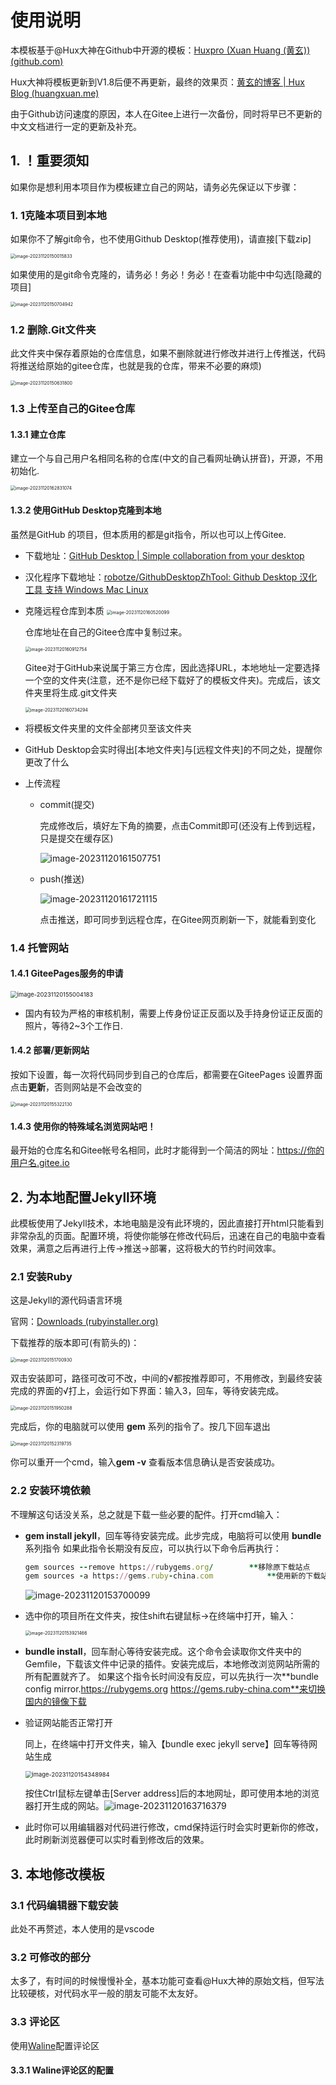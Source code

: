 # 使用说明

本模板基于@Hux大神在Github中开源的模板：[Huxpro (Xuan Huang (黄玄)) (github.com)](https://github.com/huxpro)

Hux大神将模板更新到V1.8后便不再更新，最终的效果页：[黄玄的博客 | Hux Blog (huangxuan.me)](https://huangxuan.me/)

由于Github访问速度的原因，本人在Gitee上进行一次备份，同时将早已不更新的中文文档进行一定的更新及补充。

## 1. ！重要须知

如果你是想利用本项目作为模板建立自己的网站，请务必先保证以下步骤：

### 1. 1克隆本项目到本地

如果你不了解git命令，也不使用Github Desktop(推荐使用)，请直接[下载zip]

<img src="./img/in-post/image-20231120150015833.png" alt="image-20231120150015833" style="zoom:50%;" />

如果使用的是git命令克隆的，请务必！务必！务必！在查看功能中中勾选[隐藏的项目]

<img src="./img/in-post/image-20231120150704942.png" alt="image-20231120150704942" style="zoom:50%;" />

### 1.2 删除.Git文件夹

此文件夹中保存着原始的仓库信息，如果不删除就进行修改并进行上传推送，代码将推送给原始的gitee仓库，也就是我的仓库，带来不必要的麻烦)

<img src="./img/in-post/image-20231120150631800.png" alt="image-20231120150631800" style="zoom:50%;" />

### 1.3 上传至自己的Gitee仓库

#### 1.3.1 建立仓库

建立一个与自己用户名相同名称的仓库(中文的自己看网址确认拼音)，开源，不用初始化.

<img src="./img/in-post/image-20231120162831074.png" alt="image-20231120162831074" style="zoom:50%;" />

#### 1.3.2 使用GitHub Desktop克隆到本地

虽然是GitHub 的项目，但本质用的都是git指令，所以也可以上传Gitee.

- 下载地址：[GitHub Desktop | Simple collaboration from your desktop](https://desktop.github.com/)

- 汉化程序下载地址：[robotze/GithubDesktopZhTool: Github Desktop 汉化工具 支持 Windows Mac Linux](https://github.com/robotze/GithubDesktopZhTool)

- 克隆远程仓库到本质
  <img src="./img/in-post/image-20231120160520099.png" alt="image-20231120160520099" style="zoom:50%;" />

  仓库地址在自己的Gitee仓库中复制过来。

  <img src="./img/in-post/image-20231120160912754.png" alt="image-20231120160912754" style="zoom:50%;" />

  Gitee对于GitHub来说属于第三方仓库，因此选择URL，本地地址一定要选择一个空的文件夹(注意，还不是你已经下载好了的模板文件夹)。完成后，该文件夹里将生成.git文件夹

  <img src="./img/in-post/image-20231120160734294.png" alt="image-20231120160734294" style="zoom:50%;" />

- 将模板文件夹里的文件全部拷贝至该文件夹

- GitHub Desktop会实时得出[本地文件夹]与[远程文件夹]的不同之处，提醒你更改了什么

- 上传流程

  - commit(提交)

    完成修改后，填好左下角的摘要，点击Commit即可(还没有上传到远程，只是提交在缓存区)

    ![image-20231120161507751](./img/in-post/image-20231120161507751.png)

  - push(推送)

    ![image-20231120161721115](./img/in-post/image-20231120161721115.png)

    点击推送，即可同步到远程仓库，在Gitee网页刷新一下，就能看到变化

### 1.4 托管网站

#### 1.4.1 GiteePages服务的申请

<img src="./img/in-post/image-20231120155004183.png" alt="image-20231120155004183" style="zoom:67%;" />

- 国内有较为严格的审核机制，需要上传身份证正反面以及手持身份证正反面的照片，等待2~3个工作日.

#### 1.4.2 部署/更新网站

按如下设置，每一次将代码同步到自己的仓库后，都需要在GiteePages 设置界面点击**更新**，否则网站是不会改变的

<img src="./img/in-post/image-20231120155322130.png" alt="image-20231120155322130" style="zoom: 50%;" />

#### 1.4.3 使用你的特殊域名浏览网站吧！

最开始的仓库名和Gitee帐号名相同，此时才能得到一个简洁的网址：https://你的用户名.gitee.io

## 2. 为本地配置Jekyll环境

此模板使用了Jekyll技术，本地电脑是没有此环境的，因此直接打开html只能看到非常杂乱的页面。配置环境，将使你能够在修改代码后，迅速在自己的电脑中查看效果，满意之后再进行上传→推送→部署，这将极大的节约时间效率。

### 2.1 安装Ruby

这是Jekyll的源代码语言环境

官网：[Downloads (rubyinstaller.org)](https://rubyinstaller.org/downloads/)

下载推荐的版本即可(有箭头的)：

<img src="./img/in-post/image-20231120151700930.png" alt="image-20231120151700930" style="zoom:50%;" />

双击安装即可，路径可改可不改，中间的√都按推荐即可，不用修改，到最终安装完成的界面的√打上，会运行如下界面：输入3，回车，等待安装完成。

<img src="./img/in-post/image-20231120151950288.png" alt="image-20231120151950288" style="zoom:50%;" />

完成后，你的电脑就可以使用 **gem** 系列的指令了。按几下回车退出

<img src="./img/in-post/image-20231120152319735.png" alt="image-20231120152319735" style="zoom:50%;" />

你可以重开一个cmd，输入**gem -v** 查看版本信息确认是否安装成功。

### 2.2  安装环境依赖

不理解这句话没关系，总之就是下载一些必要的配件。打开cmd输入：

- **gem install jekyll**，回车等待安装完成。此步完成，电脑将可以使用 **bundle** 系列指令
  如果此指令长期没有反应，可以执行以下命令后再执行：

  ```ruby
  gem sources --remove https://rubygems.org/		**移除原下载站点
  gem sources -a https://gems.ruby-china.com			**使用新的下载站点
  ```

  

  ![image-20231120153700099](./img/in-post/image-20231120153700099.png)

- 选中你的项目所在文件夹，按住shift右键鼠标→在终端中打开，输入：

  <img src="./img/in-post/image-20231120153921466.png" alt="image-20231120153921466" style="zoom:50%;" />

- **bundle install**，回车耐心等待安装完成。这个命令会读取你文件夹中的Gemfile，下载该文件中记录的插件。安装完成后，本地修改浏览网站所需的所有配置就齐了。
  如果这个指令长时间没有反应，可以先执行一次**bundle config mirror.https://rubygems.org https://gems.ruby-china.com**来切换国内的镜像下载

- 验证网站能否正常打开

  同上，在终端中打开文件夹，输入【bundle exec jekyll serve】回车等待网站生成

  <img src="./img/in-post/image-20231120154348984.png" alt="image-20231120154348984" style="zoom: 67%;" />

  按住Ctrl鼠标左键单击[Server address]后的本地网址，即可使用本地的浏览器打开生成的网站。![image-20231120163716379](./img/in-post/image-20231120163716379.png)

- 此时你可以用编辑器对代码进行修改，cmd保持运行时会实时更新你的修改，此时刷新浏览器便可以实时看到修改后的效果。

## 3. 本地修改模板

### 3.1 代码编辑器下载安装

此处不再赘述，本人使用的是vscode

### 3.2 可修改的部分

太多了，有时间的时候慢慢补全，基本功能可查看@Hux大神的原始文档，但写法比较硬核，对代码水平一般的朋友可能不太友好。

### 3.3 评论区

使用[Waline](https://waline.js.org/)配置评论区

#### 3.3.1 Waline评论区的配置	

